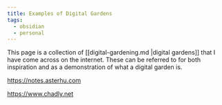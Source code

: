 ```yaml
---
title: Examples of Digital Gardens
tags:
  - obsidian
  - personal
---
```


This page is a collection of [[digital-gardening.md |digital gardens]] that I have come across on the internet. These can be referred to for both inspiration and as a demonstration of what a digital garden is.

https://notes.asterhu.com

https://www.chadly.net
